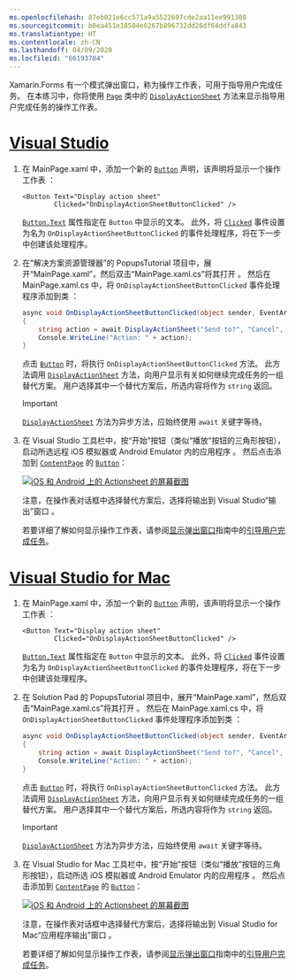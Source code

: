 ```yaml
---
ms.openlocfilehash: 87eb021e6cc571a9a5522697cde2aa11ee991308
ms.sourcegitcommit: b0ea451e18504e6267b896732dd26df64ddfa843
ms.translationtype: HT
ms.contentlocale: zh-CN
ms.lasthandoff: 04/09/2020
ms.locfileid: "66193784"
---
```


Xamarin.Forms 有一个模式弹出窗口，称为操作工作表，可用于指导用户完成任务。 在本练习中，你将使用 [`Page`](xref:Xamarin.Forms.Page) 类中的 [`DisplayActionSheet`](xref:Xamarin.Forms.Page.DisplayActionSheet*) 方法来显示指导用户完成任务的操作工作表。

# <a name="visual-studio"></a>[Visual Studio](#tab/vswin)

1. 在 MainPage.xaml 中，添加一个新的 [`Button`](xref:Xamarin.Forms.Button) 声明，该声明将显示一个操作工作表  ：

    ```xaml
    <Button Text="Display action sheet"
            Clicked="OnDisplayActionSheetButtonClicked" />
    ```

     [`Button.Text`](xref:Xamarin.Forms.Button.Text) 属性指定在 `Button` 中显示的文本。 此外，将 [`Clicked`](xref:Xamarin.Forms.Button.Clicked) 事件设置为名为 `OnDisplayActionSheetButtonClicked` 的事件处理程序，将在下一步中创建该处理程序。

1. 在“解决方案资源管理器”的 PopupsTutorial 项目中，展开“MainPage.xaml”，然后双击“MainPage.xaml.cs”将其打开     。 然后在 MainPage.xaml.cs 中，将 `OnDisplayActionSheetButtonClicked` 事件处理程序添加到类  ：

    ```csharp
    async void OnDisplayActionSheetButtonClicked(object sender, EventArgs e)
    {
        string action = await DisplayActionSheet("Send to?", "Cancel", null, "Email", "Twitter", "Facebook");
        Console.WriteLine("Action: " + action);
    }
    ```

    点击 [`Button`](xref:Xamarin.Forms.Button) 时，将执行 `OnDisplayActionSheetButtonClicked` 方法。 此方法调用 [`DisplayActionSheet`](xref:Xamarin.Forms.Page.DisplayActionSheet*) 方法，向用户显示有关如何继续完成任务的一组替代方案。 用户选择其中一个替代方案后，所选内容将作为 `string` 返回。

    > [!IMPORTANT]
    > [`DisplayActionSheet`](xref:Xamarin.Forms.Page.DisplayActionSheet*) 方法为异步方法，应始终使用 `await` 关键字等待。

1. 在 Visual Studio 工具栏中，按“开始”按钮（类似“播放”按钮的三角形按钮），启动所选远程 iOS 模拟器或 Android Emulator 内的应用程序  。 然后点击添加到 [`ContentPage`](xref:Xamarin.Forms.ContentPage) 的 [`Button`](xref:Xamarin.Forms.Button)：

    [![iOS 和 Android 上的 Actionsheet 的屏幕截图](../images/actionsheet.png "指导用户完成任务的 Actionsheet")](../images/actionsheet-large.png#lightbox "指导用户完成任务的 Actionsheet")

    注意，在操作表对话框中选择替代方案后，选择将输出到 Visual Studio“输出”窗口  。

    若要详细了解如何显示操作工作表，请参阅[显示弹出窗口](~/xamarin-forms/user-interface/pop-ups.md)指南中的[引导用户完成任务](~/xamarin-forms/user-interface/pop-ups.md#guide-users-through-tasks)。

# <a name="visual-studio-for-mac"></a>[Visual Studio for Mac](#tab/vsmac)

1. 在 MainPage.xaml 中，添加一个新的 [`Button`](xref:Xamarin.Forms.Button) 声明，该声明将显示一个操作工作表  ：

    ```xaml
    <Button Text="Display action sheet"
            Clicked="OnDisplayActionSheetButtonClicked" />
    ```

    [`Button.Text`](xref:Xamarin.Forms.Button.Text) 属性指定在 `Button` 中显示的文本。 此外，将 [`Clicked`](xref:Xamarin.Forms.Button.Clicked) 事件设置为名为 `OnDisplayActionSheetButtonClicked` 的事件处理程序，将在下一步中创建该处理程序。

1. 在 Solution Pad 的 PopupsTutorial 项目中，展开“MainPage.xaml”，然后双击“MainPage.xaml.cs”将其打开     。 然后在 MainPage.xaml.cs 中，将 `OnDisplayActionSheetButtonClicked` 事件处理程序添加到类  ：

    ```csharp
    async void OnDisplayActionSheetButtonClicked(object sender, EventArgs e)
    {
        string action = await DisplayActionSheet("Send to?", "Cancel", null, "Email", "Twitter", "Facebook");
        Console.WriteLine("Action: " + action);
    }
    ```

    点击 [`Button`](xref:Xamarin.Forms.Button) 时，将执行 `OnDisplayActionSheetButtonClicked` 方法。 此方法调用 [`DisplayActionSheet`](xref:Xamarin.Forms.Page.DisplayActionSheet*) 方法，向用户显示有关如何继续完成任务的一组替代方案。 用户选择其中一个替代方案后，所选内容将作为 `string` 返回。

    > [!IMPORTANT]
    > [`DisplayActionSheet`](xref:Xamarin.Forms.Page.DisplayActionSheet*) 方法为异步方法，应始终使用 `await` 关键字等待。

1. 在 Visual Studio for Mac 工具栏中，按“开始”按钮（类似“播放”按钮的三角形按钮），启动所选 iOS 模拟器或 Android Emulator 内的应用程序  。 然后点击添加到 [`ContentPage`](xref:Xamarin.Forms.ContentPage) 的 [`Button`](xref:Xamarin.Forms.Button)：

    [![iOS 和 Android 上的 Actionsheet 的屏幕截图](../images/actionsheet.png "指导用户完成任务的 Actionsheet")](../images/actionsheet-large.png#lightbox "指导用户完成任务的 Actionsheet")

    注意，在操作表对话框中选择替代方案后，选择将输出到 Visual Studio for Mac“应用程序输出”窗口  。

    若要详细了解如何显示操作工作表，请参阅[显示弹出窗口](~/xamarin-forms/user-interface/pop-ups.md)指南中的[引导用户完成任务](~/xamarin-forms/user-interface/pop-ups.md#guide-users-through-tasks)。
